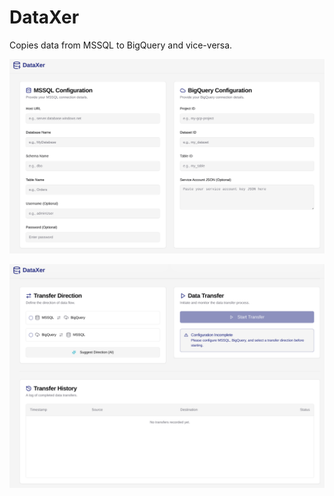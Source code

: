 # DataXer

Copies data from MSSQL to BigQuery and vice-versa.

![DataXer_1](DataXer_1.png)

![DataXer_2](DataXer_2.png)